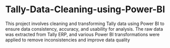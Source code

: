 # Tally-Data-Cleaning-using-Power-BI
This project involves cleaning and transforming Tally data using Power BI to ensure data consistency, accuracy, and usability for analysis. The raw data was extracted from Tally ERP, and various Power BI transformations were applied to remove inconsistencies and improve data quality
